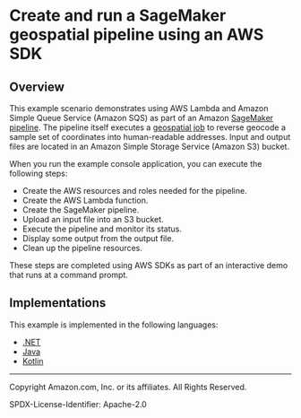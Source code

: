 # Create and run a SageMaker geospatial pipeline using an AWS SDK

## Overview

This example scenario demonstrates using AWS Lambda and Amazon Simple Queue Service (Amazon SQS) as part of an Amazon [SageMaker pipeline](https://docs.aws.amazon.com/sagemaker/latest/dg/pipelines.html). The pipeline itself executes a [geospatial job](https://docs.aws.amazon.com/sagemaker/latest/dg/geospatial-vej.html) to reverse geocode a sample set of coordinates into human-readable addresses. Input and output files are located in an Amazon Simple Storage Service (Amazon S3) bucket.

When you run the example console application, you can execute the following steps:

- Create the AWS resources and roles needed for the pipeline.
- Create the AWS Lambda function.
- Create the SageMaker pipeline.
- Upload an input file into an S3 bucket.
- Execute the pipeline and monitor its status.
- Display some output from the output file.
- Clean up the pipeline resources.

These steps are completed using AWS SDKs as part of an interactive demo that runs at a command prompt.

## Implementations

This example is implemented in the following languages:

* [.NET](../../dotnetv3/SageMaker/Scenarios/README.md)
* [Java](../../javav2/usecases/workflow_sagemaker_pipes/Readme.md)
* [Kotlin](../../kotlin/usecases/workflow_sagemaker_pipes/Readme.md)

---

Copyright Amazon.com, Inc. or its affiliates. All Rights Reserved.

SPDX-License-Identifier: Apache-2.0